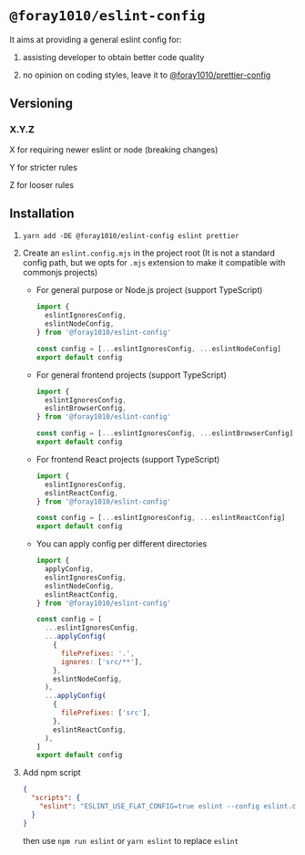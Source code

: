 # `@foray1010/eslint-config`

It aims at providing a general eslint config for:

1. assisting developer to obtain better code quality

1. no opinion on coding styles, leave it to [@foray1010/prettier-config](../prettier-config)

## Versioning

### X.Y.Z

X for requiring newer eslint or node (breaking changes)

Y for stricter rules

Z for looser rules

## Installation

1. `yarn add -DE @foray1010/eslint-config eslint prettier`

1. Create an `eslint.config.mjs` in the project root (It is not a standard config path, but we opts for `.mjs` extension to make it compatible with commonjs projects)

   - For general purpose or Node.js project (support TypeScript)

     ```js
     import {
       eslintIgnoresConfig,
       eslintNodeConfig,
     } from '@foray1010/eslint-config'

     const config = [...eslintIgnoresConfig, ...eslintNodeConfig]
     export default config
     ```

   - For general frontend projects (support TypeScript)

     ```js
     import {
       eslintIgnoresConfig,
       eslintBrowserConfig,
     } from '@foray1010/eslint-config'

     const config = [...eslintIgnoresConfig, ...eslintBrowserConfig]
     export default config
     ```

   - For frontend React projects (support TypeScript)

     ```js
     import {
       eslintIgnoresConfig,
       eslintReactConfig,
     } from '@foray1010/eslint-config'

     const config = [...eslintIgnoresConfig, ...eslintReactConfig]
     export default config
     ```

   - You can apply config per different directories

     ```js
     import {
       applyConfig,
       eslintIgnoresConfig,
       eslintNodeConfig,
       eslintReactConfig,
     } from '@foray1010/eslint-config'

     const config = [
       ...eslintIgnoresConfig,
       ...applyConfig(
         {
           filePrefixes: '.',
           ignores: ['src/**'],
         },
         eslintNodeConfig,
       ),
       ...applyConfig(
         {
           filePrefixes: ['src'],
         },
         eslintReactConfig,
       ),
     ]
     export default config
     ```

1. Add npm script

   ```json
   {
     "scripts": {
       "eslint": "ESLINT_USE_FLAT_CONFIG=true eslint --config eslint.config.mjs"
     }
   }
   ```

   then use `npm run eslint` or `yarn eslint` to replace `eslint`
